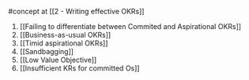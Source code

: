 #concept at [[2 - Writing effective OKRs]]

1. [[Failing to differentiate between Commited and Aspirational OKRs]]
2. [[Business-as-usual OKRs]]
3. [[Timid aspirational OKRs]]
4. [[Sandbagging]]
5. [[Low Value Objective]]
6. [[Insufficient KRs for committed Os]]
